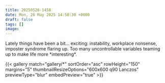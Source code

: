```yaml
---
title: 20250526-1458
date: Mon, 26 May 2025 14:58:30 +0000
draft: false
tags: []
image: 
---
```


Lately things have been a bit... exciting: instability, workplace nonsense, imposter syndrome flaring up. Too many uncontrollable variables teaming up to make life more \*interesting\*.

{{< gallery match="gallery/*" sortOrder="asc" rowHeight="150" margins="5" thumbnailResizeOptions="600x600 q90 Lanczos" previewType="blur" embedPreview="true" >}}

